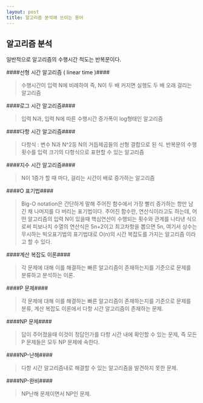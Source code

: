 ```yaml
---
layout: post
title: 알고리즘 분석에 쓰이는 용어
---
```



알고리즘 분석
---

일반적으로 알고리즘의 수행시간 척도는 반복문이다. 

####선형 시간 알고리즘 ( linear time )####

>수행시간이 입력 N에 비례하여 즉, N이 두 배 커지면 실행도 두 배 오래 걸리는 알고리즘


####로그 시간 알고리즘####

>입력 N과, 입력 N에 따른 수행시간 증가폭이 log형태인 알고리즘


####다항 시간 알고리즘####

>다항식 : 변수 N과 N^2등 N의 거듭제곱들의 선형 결합으로 된 식.
반복문의 수행 횟수를 입력 크기의 다항식으로 표현할 수 있는 알고리즘


####지수 시간 알고리즘####

>N이 1증가 할 때 마다, 걸리는 시간이 배로 증가하는 알고리즘


####O 표기법####

>Big-O notation은 간단하게 말해 주어진 함수에서 가장 빨리 증가하는 항만 남긴 채 나머지를 다 버리는 표기법이다. 주어진 함수란, 연산식이라고도 하는데, 어떤 알고리즘의 입력 N이 있을때 핵심연산이 수행되는 횟수와 관계를 나타낸 식으로써 피보나치 수열의 연산식은 5n+2이고 최고차항을 뽑으면 5n, 여기서 상수는 무시하는 빅오표기법의 표기법대로 O(n)의 시간 복잡도를 가지는 알고리즘 이라고 할 수 있다.


####계산 복잡도 이론####

>각 문제에 대해 이를 해결하는 빠른 알고리즘이 존재하는지를 기준으로 문제를 분류하고 분석하는 이론. 


####P 문제####

>각 문제에 대해 이를 해결하는 빠른 알고리즘이 존재하는지를 기준으로 문제를 분류, 계산 복잡도 이론에서 다항 시간 알고리즘이 존재하는 문제.


####NP 문제####

>답이 주어졌을때 이것이 정답인가를 다항 시간 내에 확인할 수 있는 문제,
즉 모든 P 문제들은 모두 NP 문제에 속한다.


####NP-난해####

>다항 시간 알고리즘내로 해결할 수 있는 알고리즘을 발견하지 못한 문제.


####NP-완비####

>NP난해 문제이면서 NP인 문제.
